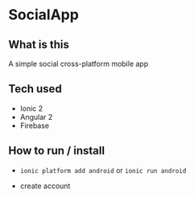 # SocialApp

## What is this 
A simple social cross-platform mobile app 

## Tech used
+ Ionic 2
+ Angular 2
+ Firebase



## How to run / install
+ `ionic platform add android` or `ionic run android`


- create account
